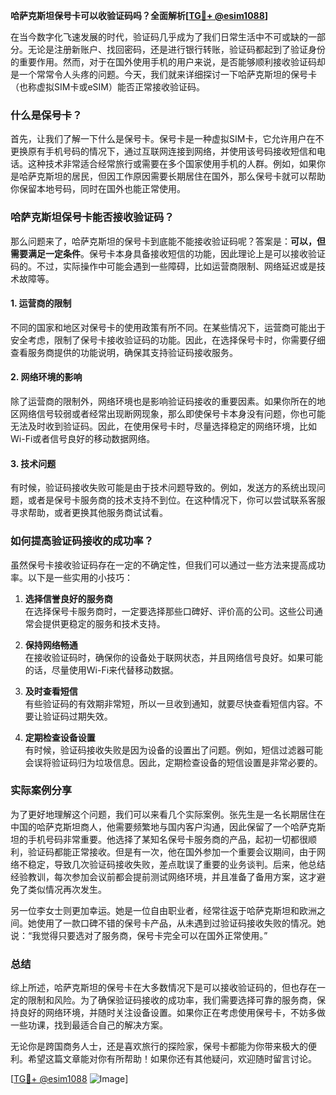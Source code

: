 **哈萨克斯坦保号卡可以收验证码吗？全面解析[[TG💪+ @esim1088](https://t.me/s/esim1088)]**

在当今数字化飞速发展的时代，验证码几乎成为了我们日常生活中不可或缺的一部分。无论是注册新账户、找回密码，还是进行银行转账，验证码都起到了验证身份的重要作用。然而，对于在国外使用手机的用户来说，是否能够顺利接收验证码却是一个常常令人头疼的问题。今天，我们就来详细探讨一下哈萨克斯坦的保号卡（也称虚拟SIM卡或eSIM）能否正常接收验证码。

### 什么是保号卡？

首先，让我们了解一下什么是保号卡。保号卡是一种虚拟SIM卡，它允许用户在不更换原有手机号码的情况下，通过互联网连接到网络，并使用该号码接收短信和电话。这种技术非常适合经常旅行或需要在多个国家使用手机的人群。例如，如果你是哈萨克斯坦的居民，但因工作原因需要长期居住在国外，那么保号卡就可以帮助你保留本地号码，同时在国外也能正常使用。

### 哈萨克斯坦保号卡能否接收验证码？

那么问题来了，哈萨克斯坦的保号卡到底能不能接收验证码呢？答案是：**可以，但需要满足一定条件**。保号卡本身具备接收短信的功能，因此理论上是可以接收验证码的。不过，实际操作中可能会遇到一些障碍，比如运营商限制、网络延迟或是技术故障等。

#### 1. 运营商的限制

不同的国家和地区对保号卡的使用政策有所不同。在某些情况下，运营商可能出于安全考虑，限制了保号卡接收验证码的功能。因此，在选择保号卡时，你需要仔细查看服务商提供的功能说明，确保其支持验证码接收服务。

#### 2. 网络环境的影响

除了运营商的限制外，网络环境也是影响验证码接收的重要因素。如果你所在的地区网络信号较弱或者经常出现断网现象，那么即使保号卡本身没有问题，你也可能无法及时收到验证码。因此，在使用保号卡时，尽量选择稳定的网络环境，比如Wi-Fi或者信号良好的移动数据网络。

#### 3. 技术问题

有时候，验证码接收失败可能是由于技术问题导致的。例如，发送方的系统出现问题，或者是保号卡服务商的技术支持不到位。在这种情况下，你可以尝试联系客服寻求帮助，或者更换其他服务商试试看。

### 如何提高验证码接收的成功率？

虽然保号卡接收验证码存在一定的不确定性，但我们可以通过一些方法来提高成功率。以下是一些实用的小技巧：

1. **选择信誉良好的服务商**  
   在选择保号卡服务商时，一定要选择那些口碑好、评价高的公司。这些公司通常会提供更稳定的服务和技术支持。

2. **保持网络畅通**  
   在接收验证码时，确保你的设备处于联网状态，并且网络信号良好。如果可能的话，尽量使用Wi-Fi来代替移动数据。

3. **及时查看短信**  
   有些验证码的有效期非常短，所以一旦收到通知，就要尽快查看短信内容。不要让验证码过期失效。

4. **定期检查设备设置**  
   有时候，验证码接收失败是因为设备的设置出了问题。例如，短信过滤器可能会误将验证码归为垃圾信息。因此，定期检查设备的短信设置是非常必要的。

### 实际案例分享

为了更好地理解这个问题，我们可以来看几个实际案例。张先生是一名长期居住在中国的哈萨克斯坦商人，他需要频繁地与国内客户沟通，因此保留了一个哈萨克斯坦的手机号码非常重要。他选择了某知名保号卡服务商的产品，起初一切都很顺利，验证码都能正常接收。但是有一次，他在国外参加一个重要会议期间，由于网络不稳定，导致几次验证码接收失败，差点耽误了重要的业务谈判。后来，他总结经验教训，每次参加会议前都会提前测试网络环境，并且准备了备用方案，这才避免了类似情况再次发生。

另一位李女士则更加幸运。她是一位自由职业者，经常往返于哈萨克斯坦和欧洲之间。她使用了一款口碑不错的保号卡产品，从未遇到过验证码接收失败的情况。她说：“我觉得只要选对了服务商，保号卡完全可以在国外正常使用。”

### 总结

综上所述，哈萨克斯坦的保号卡在大多数情况下是可以接收验证码的，但也存在一定的限制和风险。为了确保验证码接收的成功率，我们需要选择可靠的服务商，保持良好的网络环境，并随时关注设备设置。如果你正在考虑使用保号卡，不妨多做一些功课，找到最适合自己的解决方案。

无论你是跨国商务人士，还是喜欢旅行的探险家，保号卡都能为你带来极大的便利。希望这篇文章能对你有所帮助！如果你还有其他疑问，欢迎随时留言讨论。

[[TG💪+ @esim1088](https://t.me/s/esim1088) ![Image](https://i.postimg.cc/4NQfJmqS/Snipaste-2025-05-13-00-14-12.png)]